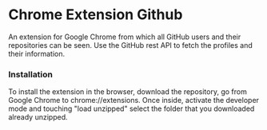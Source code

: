 # Chrome Extension Github
An extension for Google Chrome from which all GitHub users and their repositories can be seen. Use the GitHub rest API to fetch the profiles and their information.
<br>

### Installation
To install the extension in the browser, download the repository, go from Google Chrome to chrome://extensions. Once inside, activate the developer mode and touching "load unzipped" select the folder that you downloaded already unzipped.
